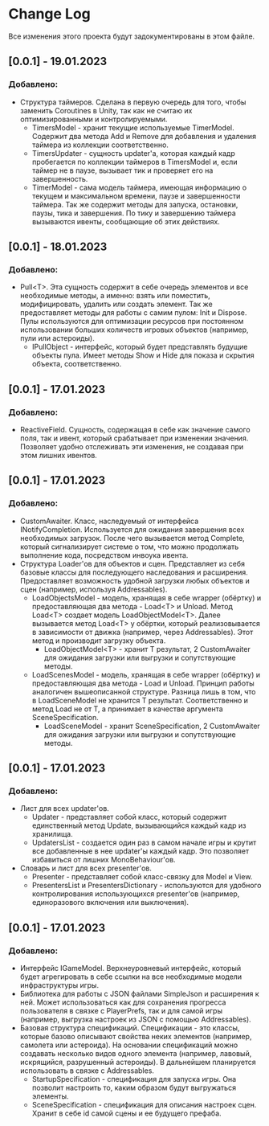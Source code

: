 # Change Log
Все изменения этого проекта будут задокументированы в этом файле.

## [0.0.1] - 19.01.2023
### Добавлено:
* Структура таймеров. Сделана в первую очередь для того, чтобы заменить Coroutines в Unity, так как не считаю их оптимизированными и контролируемыми.
  * TimersModel - хранит текущие используемые TimerModel. Содержит два метода Add и Remove для добавления и удаления таймера из коллекции соответственно.
  * TimersUpdater - сущность updater'a, которая каждый кадр пробегается по коллекции таймеров в TimersModel и, если таймер не в паузе, вызывает тик и проверяет его на завершенность.
  * TimerModel - сама модель таймера, имеющая информацию о текущем и максимальном времени, паузе и завершенности таймера. Так же содержит методы для запуска, остановки, паузы, тика и завершения. По тику и завершению таймера вызываются ивенты, сообщающие об этих действиях.

## [0.0.1] - 18.01.2023
### Добавлено:
* Pull\<T>. Эта сущность содержит в себе очередь элементов и все необходимые методы, а именно: взять или поместить, модифицировать, удалить или создать элемент. Так же предоставляет методы для работы с самим пулом: Init и Dispose. Пулы используются для оптимизации ресурсов при постоянном использовании больших количеств игровых объектов (например, пули или астероиды).
  * IPullObject - интерфейс, который будет представлять будущие объекты пула. Имеет методы Show и Hide для показа и скрытия объекта, соответственно.

## [0.0.1] - 17.01.2023
### Добавлено:
* ReactiveField. Сущность, содержащая в себе как значение самого поля, так и ивент, который срабатывает при изменении значения. Позволяет удобно отслеживать эти изменения, не создавая при этом лишних ивентов.

## [0.0.1] - 17.01.2023
### Добавлено:
* CustomAwaiter. Класс, наследуемый от интерфейса INotifyCompletion. Используется для ожидания завершения всех необходимых загрузок. После чего вызывается метод Complete, который сигнализирует системе о том, что можно продолжать выполнение кода, посредством инвоука ивента.
* Структура Loader'ов для объектов и сцен. Представляет из себя базовые классы для последующего наследования и расширения. Предоставляет возможность удобной загрузки любых объектов и сцен (например, используя Addressables).
  * LoadObjectsModel - модель, хранящая в себе wrapper (обёртку) и предоставляющая два метода - Load\<T> и Unload. Метод Load\<T> создает модель LoadObjectModel\<T>. Далее вызывается метод Load\<T> у обёртки, который реализовывается в зависимости от движка (например, через Addressables). Этот метод и производит загрузку объекта.
    * LoadObjectModel\<T> - хранит T результат, 2 CustomAwaiter для ожидания загрузки или выгрузки и сопутствующие методы.
  * LoadScenesModel - модель, хранящая в себе wrapper (обёртку) и предоставляющая два метода - Load и Unload. Принцип работы аналогичен вышеописанной структуре. Разница лишь в том, что в LoadSceneModel не хранится T результат. Соответственно и метод Load не от T, а принимает в качестве аргумента SceneSpecification.
    * LoadSceneModel - хранит SceneSpecification, 2 CustomAwaiter для ожидания загрузки или выгрузки и сопутствующие методы.

## [0.0.1] - 17.01.2023
### Добавлено:
* Лист для всех updater'ов. 
  * Updater - представляет собой класс, который содержит единственный метод Update, вызывающийся каждый кадр из хранилища.
  * UpdatersList - создается один раз в самом начале игры и крутит все добавленные в нее updater'ы каждый кадр. Это позволяет избавиться от лишних MonoBehaviour'ов.
* Словарь и лист для всех presenter'ов. 
  * Presenter - представляет собой класс-связку для Model и View. 
  * PresentersList и PresentersDictionary - используются для удобного контролирования использующихся presenter'ов (например, единоразового включения или выключения).

## [0.0.1] - 17.01.2023
### Добавлено:
* Интерфейс IGameModel. Верхнеуровневый интерфейс, который будет агрегировать в себе ссылки на все необходимые модели инфраструктуры игры.
* Библиотека для работы с JSON файлами SimpleJson и расширения к ней. Может использоваться как для сохранения прогресса пользователя в связке с PlayerPrefs, так и для самой игры (например, выгрузка настроек из JSON с помощью Addressables).
* Базовая структура спецификаций. Спецификации - это классы, которые базово описывают свойства неких элементов (например, самолета или астероида). На основании спецификаций можно создавать несколько видов одного элемента (например, лавовый, искрящийся, разрушенный астероиды). В дальнейшем планируется использовать в связке с Addressables.
  * StartupSpecification - спецификация для запуска игры. Она позволит настроить то, каким образом будут выгружаться элементы.
  * SceneSpecification - спецификация для описания настроек сцен. Хранит в себе id самой сцены и ее будущего префаба. 
